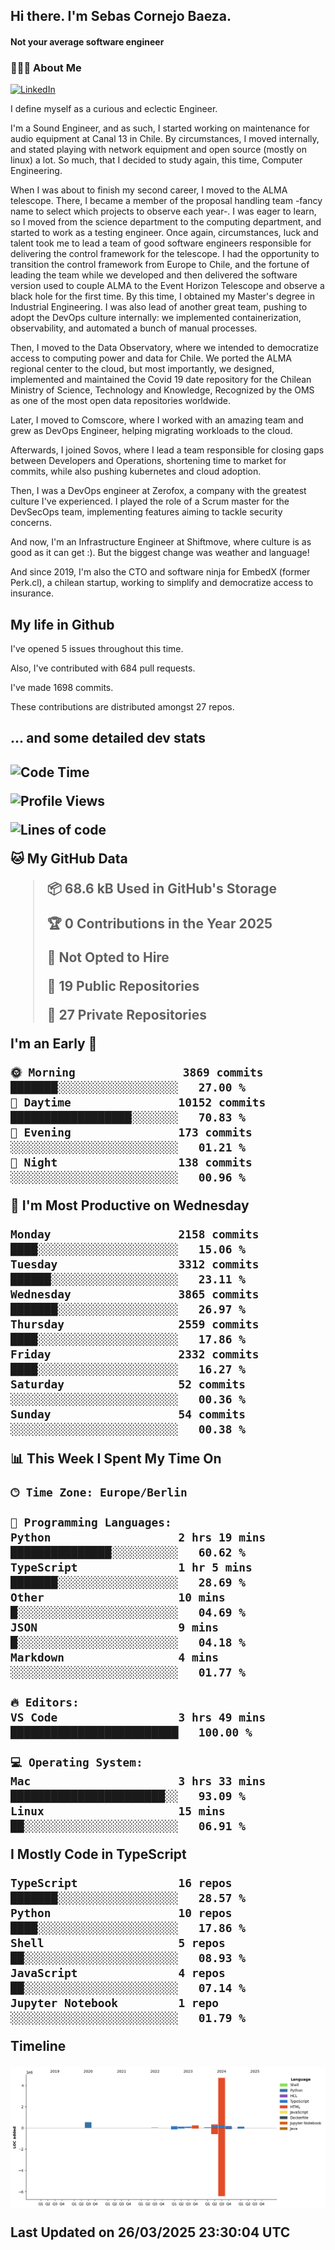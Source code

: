 <h2> Hi there.  I'm Sebas Cornejo Baeza.</h2>
<h4> Not your average software engineer</h4>
<h3> 👨🏻‍💻 About Me </h3>
<a href="http://linkedin.com/in/sebastian-cornejo-baeza/"><img alt="LinkedIn" src="https://img.shields.io/badge/Sebas%20Cornejo%20-informational?style=appveyor&logo=linkedin"></a>


I define myself as a curious and eclectic Engineer.

I'm a Sound Engineer, and as such, I started working on maintenance for audio equipment at Canal 13 in Chile.
By circumstances, I moved internally, and stated playing with network equipment and open source (mostly on linux) 
a lot. So much, that I decided to study again, this time, Computer Engineering.

When I was about to finish my second career, I moved to the ALMA telescope. There, I became a member of the proposal handling team
-fancy name to select which projects to observe each year-. 
I was eager to learn, so I moved from the science department to the computing department, and started to work as 
a testing engineer. Once again, circumstances, luck and talent took me to lead a team of good software engineers 
responsible for delivering the control framework for the telescope. I had the opportunity to transition the control framework from
Europe to Chile, and the fortune of leading the team while we developed and then delivered the software
version used to couple ALMA to the Event Horizon Telescope and observe a black hole for the first time.
By this time, I obtained my Master's degree in Industrial Engineering.
I was also lead of another great team, pushing to adopt the DevOps culture internally: we implemented containerization, observability, and automated a bunch of manual processes.

Then, I moved to the Data Observatory, where we intended to democratize access to computing power
and data for Chile. We ported the ALMA regional center to the cloud, but most importantly, we designed, implemented
and maintained the Covid 19 date repository for the Chilean Ministry of Science, Technology and Knowledge, Recognized by the OMS as one of the most open
data repositories worldwide.

Later, I moved to Comscore, where I worked with an amazing team and grew as DevOps Engineer, helping migrating workloads to the cloud.

Afterwards, I joined Sovos, where I lead a team responsible for closing gaps between Developers and Operations, shortening time to market for commits, while
also pushing kubernetes and cloud adoption.

Then, I was a DevOps engineer at Zerofox, a company with the greatest culture I've experienced. I played the role of a Scrum master for the DevSecOps team,
implementing features aiming to tackle security concerns.

And now, I'm an Infrastructure Engineer at Shiftmove, where culture is as good as it can get :). But the biggest change was weather and language!
 
And since 2019, I'm also the CTO and software ninja for EmbedX (former Perk.cl), a chilean startup, working to simplify and democratize access to insurance.

<h2> My life in Github </h2>

I've opened 5 issues throughout this time.

Also, I've contributed with 684 pull requests.

I've made 1698 commits.

These contributions are distributed amongst 27 repos.

<h2>... and some detailed dev stats<h2>

<!--START_SECTION:waka-->
![Code Time](http://img.shields.io/badge/Code%20Time-1%2C076%20hrs-blue)

![Profile Views](http://img.shields.io/badge/Profile%20Views-0-blue)

![Lines of code](https://img.shields.io/badge/From%20Hello%20World%20I%27ve%20Written-6.4%20million%20lines%20of%20code-blue)

**🐱 My GitHub Data** 

> 📦 68.6 kB Used in GitHub's Storage 
 > 
> 🏆 0 Contributions in the Year 2025
 > 
> 🚫 Not Opted to Hire
 > 
> 📜 19 Public Repositories 
 > 
> 🔑 27 Private Repositories 
 > 
**I'm an Early 🐤** 

```text
🌞 Morning                3869 commits        ███████░░░░░░░░░░░░░░░░░░   27.00 % 
🌆 Daytime                10152 commits       ██████████████████░░░░░░░   70.83 % 
🌃 Evening                173 commits         ░░░░░░░░░░░░░░░░░░░░░░░░░   01.21 % 
🌙 Night                  138 commits         ░░░░░░░░░░░░░░░░░░░░░░░░░   00.96 % 
```
📅 **I'm Most Productive on Wednesday** 

```text
Monday                   2158 commits        ████░░░░░░░░░░░░░░░░░░░░░   15.06 % 
Tuesday                  3312 commits        ██████░░░░░░░░░░░░░░░░░░░   23.11 % 
Wednesday                3865 commits        ███████░░░░░░░░░░░░░░░░░░   26.97 % 
Thursday                 2559 commits        ████░░░░░░░░░░░░░░░░░░░░░   17.86 % 
Friday                   2332 commits        ████░░░░░░░░░░░░░░░░░░░░░   16.27 % 
Saturday                 52 commits          ░░░░░░░░░░░░░░░░░░░░░░░░░   00.36 % 
Sunday                   54 commits          ░░░░░░░░░░░░░░░░░░░░░░░░░   00.38 % 
```


📊 **This Week I Spent My Time On** 

```text
🕑︎ Time Zone: Europe/Berlin

💬 Programming Languages: 
Python                   2 hrs 19 mins       ███████████████░░░░░░░░░░   60.62 % 
TypeScript               1 hr 5 mins         ███████░░░░░░░░░░░░░░░░░░   28.69 % 
Other                    10 mins             █░░░░░░░░░░░░░░░░░░░░░░░░   04.69 % 
JSON                     9 mins              █░░░░░░░░░░░░░░░░░░░░░░░░   04.18 % 
Markdown                 4 mins              ░░░░░░░░░░░░░░░░░░░░░░░░░   01.77 % 

🔥 Editors: 
VS Code                  3 hrs 49 mins       █████████████████████████   100.00 % 

💻 Operating System: 
Mac                      3 hrs 33 mins       ███████████████████████░░   93.09 % 
Linux                    15 mins             ██░░░░░░░░░░░░░░░░░░░░░░░   06.91 % 
```

**I Mostly Code in TypeScript** 

```text
TypeScript               16 repos            ███████░░░░░░░░░░░░░░░░░░   28.57 % 
Python                   10 repos            ████░░░░░░░░░░░░░░░░░░░░░   17.86 % 
Shell                    5 repos             ██░░░░░░░░░░░░░░░░░░░░░░░   08.93 % 
JavaScript               4 repos             ██░░░░░░░░░░░░░░░░░░░░░░░   07.14 % 
Jupyter Notebook         1 repo              ░░░░░░░░░░░░░░░░░░░░░░░░░   01.79 % 
```



**Timeline**

![Lines of Code chart](https://raw.githubusercontent.com/scornejob/scornejob/master/assets/bar_graph.png)


 Last Updated on 26/03/2025 23:30:04 UTC
<!--END_SECTION:waka-->
